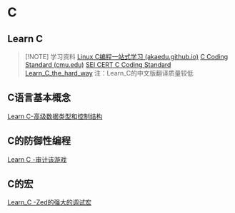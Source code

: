# C

## Learn C

> [!NOTE] 学习资料
> [Linux C编程一站式学习 (akaedu.github.io)](https://akaedu.github.io/book/)
> [C Coding Standard (cmu.edu)](https://users.ece.cmu.edu/~eno/coding/CCodingStandard.html)
> [SEI CERT C Coding Standard ](https://wiki.sei.cmu.edu/confluence/display/c/SEI+CERT+C+Coding+Standard)
> [Learn_C_the_hard_way](https://wizardforcel.gitbooks.io/lcthw/content/preface.html)
> 注：Learn_C的中文版翻译质量较低

## C语言基本概念
[Learn C-高级数据类型和控制结构](https://wizardforcel.gitbooks.io/lcthw/content/ex21.html)

## C的防御性编程
[Learn C -审计该游戏](https://wizardforcel.gitbooks.io/lcthw/content/ex19.html)

## C的宏
[Learn_C -Zed的强大的调试宏](https://wizardforcel.gitbooks.io/lcthw/content/ex20.html)